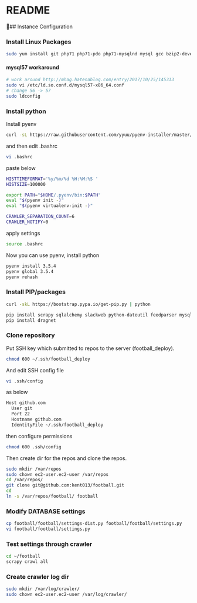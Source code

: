 # README

## Instance Configuration

### Install Linux Packages
```bash
sudo yum install git php71 php71-pdo php71-mysqlnd mysql gcc bzip2-devel readline-devel openssl-devel sqlite-devel mysql57 mysql57-devel gcc gcc-c++ libxml2-devel
```
#### mysql57 workaround

```bash
# work around http://mhag.hatenablog.com/entry/2017/10/25/145313
sudo vi /etc/ld.so.conf.d/mysql57-x86_64.conf
# change 56 -> 57
sudo ldconfig
```

### Install python
Install pyenv
```bash
curl -sL https://raw.githubusercontent.com/yyuu/pyenv-installer/master/bin/pyenv-installer | bash
```

and then edit .bashrc

```bash
vi .bashrc
```

paste below
```bash
HISTTIMEFORMAT='%y/%m/%d %H:%M:%S '
HISTSIZE=100000

export PATH="$HOME/.pyenv/bin:$PATH"
eval "$(pyenv init -)"
eval "$(pyenv virtualenv-init -)"

CRAWLER_SEPARATION_COUNT=6
CRAWLER_NOTIFY=0
```

apply settings
```bash
source .bashrc
```

Now you can use pyenv, install python

```bash
pyenv install 3.5.4
pyenv global 3.5.4
pyenv rehash
```

### Install PIP/packages

```bash
curl -skL https://bootstrap.pypa.io/get-pip.py | python

pip install scrapy sqlalchemy slackweb python-dateutil feedparser mysqlclient extractcontent3 numpy Cython extractcontent Pillow diskcache BeautifulSoup4 nltk
pip install dragnet
```

### Clone repository
Put SSH key which submitted to repos to the server (football_deploy).

```bash
chmod 600 ~/.ssh/football_deploy
```

And edit SSH config file

```bash
vi .ssh/config
```

as below

```bash
Host github.com
  User git
  Port 22
  Hostname github.com
  IdentityFile ~/.ssh/football_deploy
```

then configure permissions
```bash
chmod 600 .ssh/config
```

Then create dir for the repos and clone the repos.

```bash
sudo mkdir /var/repos
sudo chown ec2-user.ec2-user /var/repos
cd /var/repos/
git clone git@github.com:kent013/football.git
cd
ln -s /var/repos/football/ football
```

### Modify DATABASE settings

```bash
cp football/football/settings-dist.py football/football/settings.py
vi football/football/settings.py
```

### Test settings through crawler

```bash
cd ~/football
scrapy crawl all
```

### Create crawler log dir

```bash
sudo mkdir /var/log/crawler/
sudo chown ec2-user.ec2-user /var/log/crawler/
```
